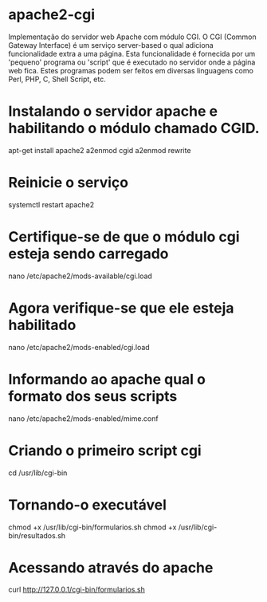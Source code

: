 # apache2-cgi
Implementação do servidor web Apache com módulo CGI. O CGI (Common Gateway Interface) é um serviço server-based o qual adiciona funcionalidade extra a uma página. Esta funcionalidade é fornecida por um 'pequeno' programa ou 'script' que é executado no servidor onde a página web fica. Estes programas podem ser feitos em diversas linguagens como Perl, PHP, C, Shell Script, etc.

# Instalando o servidor apache e habilitando o módulo chamado CGID.
apt-get install apache2
a2enmod cgid
a2enmod rewrite

# Reinicie o serviço
systemctl restart apache2

# Certifique-se de que o módulo cgi esteja sendo carregado
nano /etc/apache2/mods-available/cgi.load

# Agora verifique-se que ele esteja habilitado 
nano /etc/apache2/mods-enabled/cgi.load

# Informando ao apache qual o formato dos seus scripts
nano /etc/apache2/mods-enabled/mime.conf

# Criando o primeiro script cgi
cd /usr/lib/cgi-bin

# Tornando-o executável
chmod +x /usr/lib/cgi-bin/formularios.sh
chmod +x /usr/lib/cgi-bin/resultados.sh

# Acessando através do apache
curl http://127.0.0.1/cgi-bin/formularios.sh
